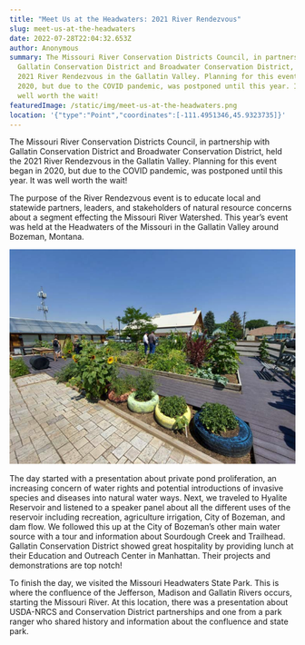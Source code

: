 ```yaml
---
title: "Meet Us at the Headwaters: 2021 River Rendezvous"
slug: meet-us-at-the-headwaters
date: 2022-07-28T22:04:32.653Z
author: Anonymous
summary: The Missouri River Conservation Districts Council, in partnership with
  Gallatin Conservation District and Broadwater Conservation District, held the
  2021 River Rendezvous in the Gallatin Valley. Planning for this event began in
  2020, but due to the COVID pandemic, was postponed until this year. It was
  well worth the wait!
featuredImage: /static/img/meet-us-at-the-headwaters.png
location: '{"type":"Point","coordinates":[-111.4951346,45.9323735]}'
---
```

The Missouri River Conservation Districts Council, in partnership with Gallatin Conservation District and Broadwater Conservation District, held the 2021 River Rendezvous in the Gallatin Valley. Planning for this event began in 2020, but due to the COVID pandemic, was postponed until this year. It was well worth the wait! 

The purpose of the River Rendezvous event is to educate local and statewide partners, leaders, and stakeholders of natural resource concerns about a segment effecting the Missouri River Watershed. This year’s event was held at the Headwaters of the Missouri in the Gallatin Valley around Bozeman, Montana. 

![](/static/img/gallatincd-education-and-outreach-center.png)

The day started with a presentation about private pond proliferation, an increasing concern of water rights and potential introductions of invasive species and diseases into natural water ways. Next, we traveled to Hyalite Reservoir and listened to a speaker panel about all the different uses of the reservoir including recreation, agriculture irrigation, City of Bozeman, and dam flow. We followed this up at the City of Bozeman’s other main water source with a tour and information about Sourdough Creek and Trailhead. Gallatin Conservation District showed great hospitality by providing lunch at their Education and Outreach Center in Manhattan. Their projects and demonstrations are top notch! 

To finish the day, we visited the Missouri Headwaters State Park. This is where the confluence of the Jefferson, Madison and Gallatin Rivers occurs, starting the Missouri River. At this location, there was a presentation about USDA-NRCS and Conservation District partnerships and one from a park ranger who shared history and information about the confluence and state park.